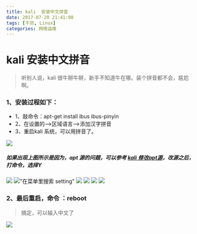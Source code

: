 ```yaml
---
title: kali  安装中文拼音
date: 2017-07-20 21:41:08
tags: [干货, Linux]
categories: 网络运维
---
```

# kali  安装中文拼音

> 听别人说，kali 很牛掰牛掰，新手不知道牛在哪。装个拼音都不会，尴尬啊。

### 1、安装过程如下：
+ 1、敲命令：apt-get install ibus ibus-pinyin
+ 2、在设置的-->区域语言-->添加汉字拼音
+ 3、重启kali 系统，可以用拼音了。

![](1499925655343090716.png)
##### 如果出现上图所示是因为，apt 源的问题，可以参考 [kali 修改apt源](http://www.lrshuai.top/atc/show/27)，改源之后，打命令，选择Y
![](1499925796966074276.png)
!["在菜单里搜索 setting"](1499925872282073323.png)
![](1499925951859031307.png)
![](1499926001617035091.png)
![](1499926060637005271.png)
![](1499926104242040208.png)

### 2、最后重启，命令 ：reboot
> 搞定，可以输入中文了

![](1499926182193033202.png)
